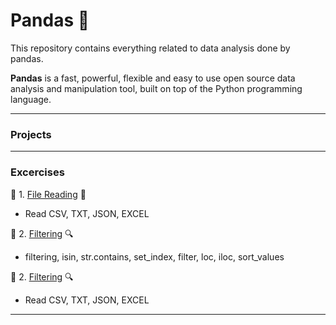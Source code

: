 # Pandas :panda_face:

This repository contains everything related to data analysis done by pandas.

**Pandas** is a fast, powerful, flexible and easy to use open source data analysis and manipulation tool, built on top of the Python programming language. 

------------------------------------------

### Projects

------------------------------------------

### Excercises

:round_pushpin: 1. [File Reading](https://github.com/hashinil/python_pandas/blob/main/Pandas_read.ipynb)  :file_folder:

  - Read CSV, TXT, JSON, EXCEL

:round_pushpin: 2. [Filtering](https://github.com/hashinil/python_pandas/blob/main/Pandas_filter.ipynb) :mag:

  - filtering, isin, str.contains, set_index, filter, loc, iloc, sort_values 

:round_pushpin: 2. [Filtering](https://github.com/hashinil/python_pandas/blob/main/Pandas_filter.ipynb) :mag:

  - Read CSV, TXT, JSON, EXCEL
    
------------------------------------------

